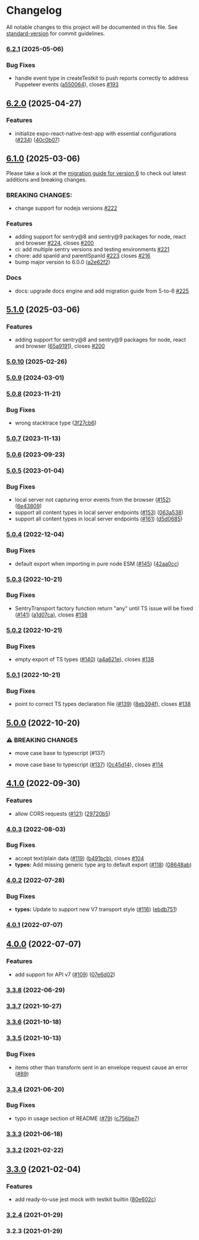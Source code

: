 # Changelog

All notable changes to this project will be documented in this file. See [standard-version](https://github.com/conventional-changelog/standard-version) for commit guidelines.

### [6.2.1](https://github.com/zivl/sentry-testkit/compare/v6.2.0...v6.2.1) (2025-05-06)


### Bug Fixes

* handle event type in createTestkit to push reports correctly to address Puppeteer events ([a550064](https://github.com/zivl/sentry-testkit/commit/a55006423b3f106670f757bc532944a407e30574)), closes [#193](https://github.com/zivl/sentry-testkit/issues/193)

## [6.2.0](https://github.com/zivl/sentry-testkit/compare/v6.1.0...v6.2.0) (2025-04-27)


### Features

* initialize expo-react-native-test-app with essential configurations ([#234](https://github.com/zivl/sentry-testkit/issues/234)) ([40c0b07](https://github.com/zivl/sentry-testkit/commit/40c0b0788086e1087905389b1e0fe015bf090579))

## [6.1.0](https://github.com/zivl/sentry-testkit/compare/v5.0.10...v6.1.0) (2025-03-06)
Please take a look at the [migration guide for version 6](https://zivl.github.io/sentry-testkit/docs/migration/version-6) to check out latest additions and breaking changes.

### BREAKING CHANGES: 
* change support for nodejs versions [#222](https://github.com/zivl/sentry-testkit/pull/222)
### Features

* adding support for sentry@8 and sentry@9 packages for node, react and browser [#224](https://github.com/zivl/sentry-testkit/pull/224), closes [#200](https://github.com/zivl/sentry-testkit/issues/200)
* ci: add multiple sentry versions and testing environments [#221](https://github.com/zivl/sentry-testkit/pull/221)
* chore: add spanId and parentSpanId [#223](https://github.com/zivl/sentry-testkit/pull/223) closes [#216](https://github.com/zivl/sentry-testkit/issues/216)
* bump major version to 6.0.0 ([a2e62f2](https://github.com/zivl/sentry-testkit/commit/a2e62f2f5edc481d9edcfedb95aecd0b20883086))

### Docs
* docs: upgrade docs engine and add migration guide from 5-to-6 [#225](https://github.com/zivl/sentry-testkit/pull/225)


## [5.1.0](https://github.com/zivl/sentry-testkit/compare/v5.0.10...v5.1.0) (2025-03-06)

### Features

* adding support for sentry@8 and sentry@9 packages for node, react and browser ([65a9191](https://github.com/zivl/sentry-testkit/commit/65a91912d1ec6fcb9da08aae59f01800eaa47d3c)), closes [#200](https://github.com/zivl/sentry-testkit/issues/200)

### [5.0.10](https://github.com/zivl/sentry-testkit/compare/v5.0.9...v5.0.10) (2025-02-26)

### [5.0.9](https://github.com/zivl/sentry-testkit/compare/v5.0.8...v5.0.9) (2024-03-01)

### [5.0.8](https://github.com/zivl/sentry-testkit/compare/v5.0.7...v5.0.8) (2023-11-21)


### Bug Fixes

* wrong stacktrace type ([3f27cb6](https://github.com/zivl/sentry-testkit/commit/3f27cb6d1cb4fb25584939533f45a277289f4dc6))

### [5.0.7](https://github.com/zivl/sentry-testkit/compare/v5.0.6...v5.0.7) (2023-11-13)

### [5.0.6](https://github.com/zivl/sentry-testkit/compare/v5.0.5...v5.0.6) (2023-09-23)

### [5.0.5](https://github.com/zivl/sentry-testkit/compare/v5.0.4...v5.0.5) (2023-01-04)


### Bug Fixes

* local server not capturing error events from the browser ([#152](https://github.com/zivl/sentry-testkit/issues/152)) ([6e43809](https://github.com/zivl/sentry-testkit/commit/6e438099872e0bd5402bb5235cea8969091bd857))
* support all content types in local server endpoints ([#153](https://github.com/zivl/sentry-testkit/issues/153)) ([063a538](https://github.com/zivl/sentry-testkit/commit/063a538ab657a9674ac42fa7588cf02564ea6cf8))
* support all content types in local server endpoints ([#161](https://github.com/zivl/sentry-testkit/issues/161)) ([d5d0685](https://github.com/zivl/sentry-testkit/commit/d5d0685e561f7bd3ed387c745365ef64593eb36b))

### [5.0.4](https://github.com/zivl/sentry-testkit/compare/v5.0.3...v5.0.4) (2022-12-04)


### Bug Fixes

* default export when importing in pure node ESM ([#145](https://github.com/zivl/sentry-testkit/issues/145)) ([42aa0cc](https://github.com/zivl/sentry-testkit/commit/42aa0cc49f85aca17708a9fc8e10cd590240b348))

### [5.0.3](https://github.com/zivl/sentry-testkit/compare/v5.0.2...v5.0.3) (2022-10-21)


### Bug Fixes

* SentryTransport factory function return "any" until TS issue will be fixed ([#141](https://github.com/zivl/sentry-testkit/issues/141)) ([a1d07ca](https://github.com/zivl/sentry-testkit/commit/a1d07ca56b3c672968c9a1e119d25137f6122194)), closes [#138](https://github.com/zivl/sentry-testkit/issues/138)

### [5.0.2](https://github.com/zivl/sentry-testkit/compare/v5.0.1...v5.0.2) (2022-10-21)


### Bug Fixes

* empty export of TS types ([#140](https://github.com/zivl/sentry-testkit/issues/140)) ([a4a621e](https://github.com/zivl/sentry-testkit/commit/a4a621e381bb0af830e29211d7cad2201f872d11)), closes [#138](https://github.com/zivl/sentry-testkit/issues/138)

### [5.0.1](https://github.com/zivl/sentry-testkit/compare/v5.0.0...v5.0.1) (2022-10-21)


### Bug Fixes

* point to correct TS types declaration file ([#139](https://github.com/zivl/sentry-testkit/issues/139)) ([8eb394f](https://github.com/zivl/sentry-testkit/commit/8eb394f7b2ee9de9569a3ec825398cde2cdb6b9d)), closes [#138](https://github.com/zivl/sentry-testkit/issues/138)

## [5.0.0](https://github.com/zivl/sentry-testkit/compare/v4.1.0...v5.0.0) (2022-10-20)


### ⚠ BREAKING CHANGES

* move case base to typescript (#137)

* move case base to typescript ([#137](https://github.com/zivl/sentry-testkit/issues/137)) ([0c45d14](https://github.com/zivl/sentry-testkit/commit/0c45d147f7f1720d0d4985c34f2ea2df3009f59b)), closes [#114](https://github.com/zivl/sentry-testkit/issues/114)

## [4.1.0](https://github.com/zivl/sentry-testkit/compare/v4.0.3...v4.1.0) (2022-09-30)


### Features

* allow CORS requests ([#121](https://github.com/zivl/sentry-testkit/issues/121)) ([29720b5](https://github.com/zivl/sentry-testkit/commit/29720b5632a60f56459fa39ed8d79b23f4012d5f))

### [4.0.3](https://github.com/zivl/sentry-testkit/compare/v4.0.2...v4.0.3) (2022-08-03)


### Bug Fixes

* accept text/plain data ([#119](https://github.com/zivl/sentry-testkit/issues/119)) ([b491bcb](https://github.com/zivl/sentry-testkit/commit/b491bcb03760dd3af1085736973a2bed97755b36)), closes [#104](https://github.com/zivl/sentry-testkit/issues/104)
* **types:** Add missing generic type arg to default export ([#118](https://github.com/zivl/sentry-testkit/issues/118)) ([08648ab](https://github.com/zivl/sentry-testkit/commit/08648ab87e4ebe15ef0bfb88536eed5585ccbc30))

### [4.0.2](https://github.com/zivl/sentry-testkit/compare/v4.0.1...v4.0.2) (2022-07-28)


### Bug Fixes

* **types:** Update to support new V7 transport style ([#116](https://github.com/zivl/sentry-testkit/issues/116)) ([ebdb751](https://github.com/zivl/sentry-testkit/commit/ebdb751e9fce446b46f8a55fc76e627df2834b8d))

### [4.0.1](https://github.com/zivl/sentry-testkit/compare/v4.0.0...v4.0.1) (2022-07-07)

## [4.0.0](https://github.com/zivl/sentry-testkit/compare/v3.3.8...v4.0.0) (2022-07-07)


### Features

* add support for API v7 ([#109](https://github.com/zivl/sentry-testkit/issues/109)) ([07e6d02](https://github.com/zivl/sentry-testkit/commit/07e6d02ac713bfc886623737791da129fc1ee18e))

### [3.3.8](https://github.com/zivl/sentry-testkit/compare/v3.3.7...v3.3.8) (2022-06-29)

### [3.3.7](https://github.com/zivl/sentry-testkit/compare/v3.3.6...v3.3.7) (2021-10-27)

### [3.3.6](https://github.com/zivl/sentry-testkit/compare/v3.3.5...v3.3.6) (2021-10-18)

### [3.3.5](https://github.com/zivl/sentry-testkit/compare/v3.3.4...v3.3.5) (2021-10-13)

### Bug Fixes
* items other than transform sent in an envelope request cause an error ([#89](https://github.com/zivl/sentry-testkit/issues/89))

### [3.3.4](https://github.com/zivl/sentry-testkit/compare/v3.3.2...v3.3.4) (2021-06-20)


### Bug Fixes

* typo in usage section of README ([#79](https://github.com/zivl/sentry-testkit/issues/79)) ([c756be7](https://github.com/zivl/sentry-testkit/commit/c756be7c7a2b93970709aa5d7e91cf30111ed78d))

### [3.3.3](https://github.com/zivl/sentry-testkit/compare/v3.3.2...v3.3.3) (2021-06-18)

### [3.3.2](https://github.com/zivl/sentry-testkit/compare/v3.3.0...v3.3.2) (2021-02-22)

## [3.3.0](https://github.com/zivl/sentry-testkit/compare/v3.2.4...v3.3.0) (2021-02-04)


### Features

* add ready-to-use jest mock with testkit builtin ([80e602c](https://github.com/zivl/sentry-testkit/commit/80e602c2597464c80721993e73c251d65b03ad22))

### [3.2.4](https://github.com/zivl/sentry-testkit/compare/v3.2.3...v3.2.4) (2021-01-29)

### 3.2.3 (2021-01-29)

